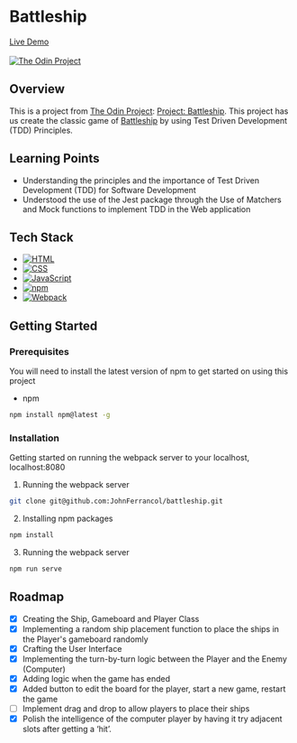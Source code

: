 # Battleship

[Live Demo](#)<br/><br/>
[![The Odin Project](https://img.shields.io/badge/The%20Odin%20Project-A9792B?logo=theodinproject&logoColor=fff)](#)

## Overview

This is a project from [The Odin Project](https://theodinproject.com): [Project: Battleship](https://www.theodinproject.com/lessons/node-path-javascript-battleship). This project has us create the classic game of [Battleship](<https://en.wikipedia.org/wiki/Battleship_(game)>) by using Test Driven Development (TDD) Principles.

## Learning Points

- Understanding the principles and the importance of Test Driven Development (TDD) for Software Development
- Understood the use of the Jest package through the Use of Matchers and Mock functions to implement TDD in the Web application

## Tech Stack

- [![HTML](https://img.shields.io/badge/HTML-%23E34F26.svg?logo=html5&logoColor=white)](#)
- [![CSS](https://img.shields.io/badge/CSS-1572B6?logo=css3&logoColor=fff)](#)
- [![JavaScript](https://img.shields.io/badge/JavaScript-F7DF1E?logo=javascript&logoColor=000)](#)
- [![npm](https://img.shields.io/badge/npm-CB3837?logo=npm&logoColor=fff)](#)
- [![Webpack](https://img.shields.io/badge/webpack-%238DD6F9.svg?&logo=webpack&logoColor=black)](#)

## Getting Started

### Prerequisites

You will need to install the latest version of npm to get started on using this project

- npm

```sh
npm install npm@latest -g
```

### Installation

Getting started on running the webpack server to your localhost, localhost:8080

1. Running the webpack server

```sh
git clone git@github.com:JohnFerrancol/battleship.git
```

2. Installing npm packages

```sh
npm install
```

3. Running the webpack server

```sh
npm run serve
```

## Roadmap

- [x] Creating the Ship, Gameboard and Player Class
- [x] Implementing a random ship placement function to place the ships in the Player's gameboard randomly
- [x] Crafting the User Interface
- [x] Implementing the turn-by-turn logic between the Player and the Enemy (Computer)
- [x] Adding logic when the game has ended
- [x] Added button to edit the board for the player, start a new game, restart the game
- [ ] Implement drag and drop to allow players to place their ships
- [x] Polish the intelligence of the computer player by having it try adjacent slots after getting a ‘hit’.
